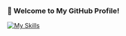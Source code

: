 ### 🍒 Welcome to My GitHub Profile!  
[![My Skills](https://skillicons.dev/icons?i=js,html,css,wasm)](https://skillicons.dev)
